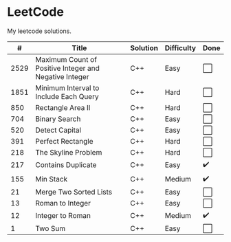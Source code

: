 # LeetCode
My leetcode solutions.

| # | Title | Solution | Difficulty | Done |
|---| ----- | -------- | ---------- | ---- |
|2529| Maximum Count of Positive Integer and Negative Integer | C++ | Easy | ⬜ |
|1851| Minimum Interval to Include Each Query | C++ | Hard | ⬜ |
|850| Rectangle Area II | C++ | Hard | ⬜ |
|704| Binary Search | C++ | Easy | ⬜ |
|520| Detect Capital | C++ | Easy | ⬜ |
|391| Perfect Rectangle | C++ | Hard | ⬜ |
|218| The Skyline Problem | C++ | Hard | ⬜ |
|217| Contains Duplicate | C++ | Easy | ✔️ |
|155| Min Stack | C++ | Medium | ✔️ |
|21| Merge Two Sorted Lists | C++ | Easy | ⬜ |
|13| Roman to Integer | C++ | Easy | ⬜ |
|12| Integer to Roman | C++ | Medium | ✔️ |
|1| Two Sum | C++ | Easy | ⬜ |